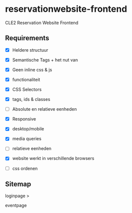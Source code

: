 # reservationwebsite-frontend
CLE2 Reservation Website Frontend

## Requirements

- [x] Heldere structuur
- [x] Semantische Tags + het nut van
- [x] Geen inline css & js

- [x] functionaliteit

- [x] CSS Selectors
- [x] tags, ids & classes
- [ ] Absolute en relatieve eenheden
- [x] Responsive
- [x] desktop/mobile
- [x] media queries
- [ ] relatieve eenheden
- [x] website werkt in verschillende browsers

- [ ] css ordenen

## Sitemap

loginpage >

eventpage
